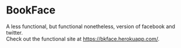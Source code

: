 # BookFace
A less functional, but functional nonetheless, version of facebook and twitter.  
Check out the functional site at <a href="https://bkface.herokuapp.com/">https://bkface.herokuapp.com/</a>.
